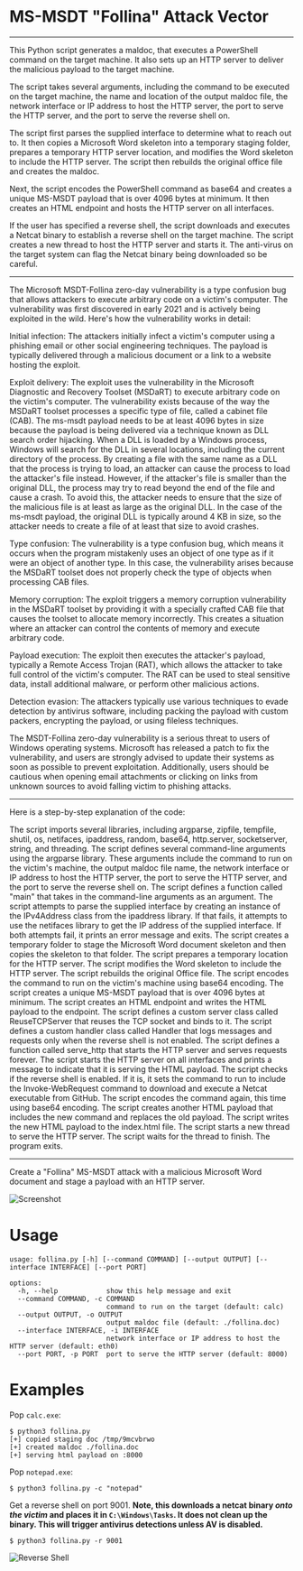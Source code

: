 # MS-MSDT "Follina" Attack Vector

--------------

This Python script generates a maldoc, that executes a PowerShell command on the target machine. It also sets up an HTTP server to deliver the malicious payload to the target machine.

The script takes several arguments, including the command to be executed on the target machine, the name and location of the output maldoc file, the network interface or IP address to host the HTTP server, the port to serve the HTTP server, and the port to serve the reverse shell on.

The script first parses the supplied interface to determine what to reach out to. It then copies a Microsoft Word skeleton into a temporary staging folder, prepares a temporary HTTP server location, and modifies the Word skeleton to include the HTTP server. The script then rebuilds the original office file and creates the maldoc.

Next, the script encodes the PowerShell command as base64 and creates a unique MS-MSDT payload that is over 4096 bytes at minimum. It then creates an HTML endpoint and hosts the HTTP server on all interfaces.

If the user has specified a reverse shell, the script downloads and executes a Netcat binary to establish a reverse shell on the target machine. The script creates a new thread to host the HTTP server and starts it. The anti-virus on the target system can flag the Netcat binary being downloaded so be careful.

--------------

The Microsoft MSDT-Follina zero-day vulnerability is a type confusion bug that allows attackers to execute arbitrary code on a victim's computer. The vulnerability was first discovered in early 2021 and is actively being exploited in the wild. Here's how the vulnerability works in detail:

Initial infection: The attackers initially infect a victim's computer using a phishing email or other social engineering techniques. The payload is typically delivered through a malicious document or a link to a website hosting the exploit.

Exploit delivery: The exploit uses the vulnerability in the Microsoft Diagnostic and Recovery Toolset (MSDaRT) to execute arbitrary code on the victim's computer. The vulnerability exists because of the way the MSDaRT toolset processes a specific type of file, called a cabinet file (CAB).
The ms-msdt payload needs to be at least 4096 bytes in size because the payload is being delivered via a technique known as DLL search order hijacking. When a DLL is loaded by a Windows process, Windows will search for the DLL in several locations, including the current directory of the process. By creating a file with the same name as a DLL that the process is trying to load, an attacker can cause the process to load the attacker's file instead. However, if the attacker's file is smaller than the original DLL, the process may try to read beyond the end of the file and cause a crash. To avoid this, the attacker needs to ensure that the size of the malicious file is at least as large as the original DLL. In the case of the ms-msdt payload, the original DLL is typically around 4 KB in size, so the attacker needs to create a file of at least that size to avoid crashes.

Type confusion: The vulnerability is a type confusion bug, which means it occurs when the program mistakenly uses an object of one type as if it were an object of another type. In this case, the vulnerability arises because the MSDaRT toolset does not properly check the type of objects when processing CAB files.

Memory corruption: The exploit triggers a memory corruption vulnerability in the MSDaRT toolset by providing it with a specially crafted CAB file that causes the toolset to allocate memory incorrectly. This creates a situation where an attacker can control the contents of memory and execute arbitrary code.

Payload execution: The exploit then executes the attacker's payload, typically a Remote Access Trojan (RAT), which allows the attacker to take full control of the victim's computer. The RAT can be used to steal sensitive data, install additional malware, or perform other malicious actions.

Detection evasion: The attackers typically use various techniques to evade detection by antivirus software, including packing the payload with custom packers, encrypting the payload, or using fileless techniques.

The MSDT-Follina zero-day vulnerability is a serious threat to users of Windows operating systems. Microsoft has released a patch to fix the vulnerability, and users are strongly advised to update their systems as soon as possible to prevent exploitation. Additionally, users should be cautious when opening email attachments or clicking on links from unknown sources to avoid falling victim to phishing attacks.

--------------

Here is a step-by-step explanation of the code:

The script imports several libraries, including argparse, zipfile, tempfile, shutil, os, netifaces, ipaddress, random, base64, http.server, socketserver, string, and threading.
The script defines several command-line arguments using the argparse library. These arguments include the command to run on the victim's machine, the output maldoc file name, the network interface or IP address to host the HTTP server, the port to serve the HTTP server, and the port to serve the reverse shell on.
The script defines a function called "main" that takes in the command-line arguments as an argument.
The script attempts to parse the supplied interface by creating an instance of the IPv4Address class from the ipaddress library. If that fails, it attempts to use the netifaces library to get the IP address of the supplied interface. If both attempts fail, it prints an error message and exits.
The script creates a temporary folder to stage the Microsoft Word document skeleton and then copies the skeleton to that folder.
The script prepares a temporary location for the HTTP server.
The script modifies the Word skeleton to include the HTTP server.
The script rebuilds the original Office file.
The script encodes the command to run on the victim's machine using base64 encoding.
The script creates a unique MS-MSDT payload that is over 4096 bytes at minimum.
The script creates an HTML endpoint and writes the HTML payload to the endpoint.
The script defines a custom server class called ReuseTCPServer that reuses the TCP socket and binds to it.
The script defines a custom handler class called Handler that logs messages and requests only when the reverse shell is not enabled.
The script defines a function called serve_http that starts the HTTP server and serves requests forever.
The script starts the HTTP server on all interfaces and prints a message to indicate that it is serving the HTML payload.
The script checks if the reverse shell is enabled. If it is, it sets the command to run to include the Invoke-WebRequest command to download and execute a Netcat executable from GitHub.
The script encodes the command again, this time using base64 encoding.
The script creates another HTML payload that includes the new command and replaces the old payload.
The script writes the new HTML payload to the index.html file.
The script starts a new thread to serve the HTTP server.
The script waits for the thread to finish.
The program exits.

--------------

Create a "Follina" MS-MSDT attack with a malicious Microsoft Word document and stage a payload with an HTTP server.

![Screenshot](https://user-images.githubusercontent.com/6288722/171033876-dbe73e3e-0a3a-436a-91d8-7fa77a5c1ace.png)

# Usage

```
usage: follina.py [-h] [--command COMMAND] [--output OUTPUT] [--interface INTERFACE] [--port PORT]

options:
  -h, --help            show this help message and exit
  --command COMMAND, -c COMMAND
                        command to run on the target (default: calc)
  --output OUTPUT, -o OUTPUT
                        output maldoc file (default: ./follina.doc)
  --interface INTERFACE, -i INTERFACE
                        network interface or IP address to host the HTTP server (default: eth0)
  --port PORT, -p PORT  port to serve the HTTP server (default: 8000)
```

# Examples

Pop `calc.exe`:

```
$ python3 follina.py   
[+] copied staging doc /tmp/9mcvbrwo
[+] created maldoc ./follina.doc
[+] serving html payload on :8000
```

Pop `notepad.exe`:

```
$ python3 follina.py -c "notepad"
```

Get a reverse shell on port 9001. **Note, this downloads a netcat binary _onto the victim_ and places it in `C:\Windows\Tasks`. It does not clean up the binary. This will trigger antivirus detections unless AV is disabled.**

```
$ python3 follina.py -r 9001
```

![Reverse Shell](https://user-images.githubusercontent.com/6288722/171037880-03a73d6a-4606-4c42-abcb-ee52a9e669c6.png)
